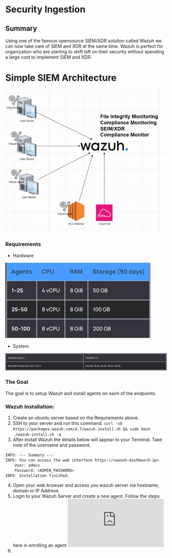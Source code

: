 # Security Ingestion

## Summary
Using one of the famous opensource SIEM/XDR solution called Wazuh we can now take care of SIEM and XDR at the same time.
Wazuh is perfect for organization who are starting to shift left on their security without spending a large cost to implement SIEM and XDR.

# Simple SIEM Architecture
![Alt Text](../assets/wazuh_arch.png)

### Requirements
- Hardware
  
![Alt Text](../assets/hardware_req.png)

- System

![Alt Text](../assets/Sysem_req.png)

### The Goal
The goal is to setup Wazuh and install agents on each of the endpoints.

### Wazuh Installation:
1. Create an ubuntu server based on the Requirements above.
2. SSH to your server and run this command.
``` curl -sO https://packages.wazuh.com/4.7/wazuh-install.sh && sudo bash ./wazuh-install.sh -a ```
3. After install Wazuh the details below will appear to your Terminal. Take note of the username and password.

```
INFO: --- Summary ---
INFO: You can access the web interface https://<wazuh-dashboard-ip>
    User: admin
    Password: <ADMIN_PASSWORD>
INFO: Installation finished.
```
4. Open your web browser and access you wazuh server via hostname, domain or IP Address. <!-- Note the in production you'll need to map out a domain for your wazuh server -->
5. Login to your Wazuh Server and create a new agent. Follow the steps here in enrolling an agent ![Alt Text](https://documentation.wazuh.com/current/user-manual/agent/agent-enrollment/index.html) 
   <!-- There are options available for different types of device. Select the appropriate option for the machine where you want to deploy the Wazuh Agent -->
   <!-- In this example we will be using Windows Device -->
6. 




